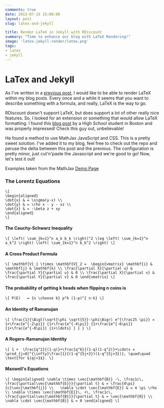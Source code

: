 ```yaml
---
comments: true
date: 2013-07-15 15:00:00
layout: post
slug: latex-and-jekyll

title: Render LaTeX in Jekyll with RDiscount
summary: "Time to enhance our blog with LaTeX Rendering!"
image: 'latex-jekyll-render/latex.png'
tags:
- latex
- jekyll
---
```


# LaTex and Jekyll

As I've written in a [previous post](http://www.liquidinertia.com/2013/07/05/jekyll-setup-basics-pt2/), I would like to be able
to render LaTeX within my blog posts.  Every once and a while it
seems that you want to describe something with a formula, and really,
LaTeX is the way to go.

RDiscount doesn't support LaTeX, but does support a lot of other really
nice features.  So, I looked for an extension or something that would 
allow LaTeX formatting.  I found this [blog post](http://cwoebker.com/posts/latex-math-magic) by a High School student in Boston and was properly impressed!  Check this guy out, unbelievable!

He found a method to use MathJax JavaScript and CSS.  This is a pretty
sweet solution.  I've added it to my blog, feel free to check out
the repo and peruse the delta between this post and the previous.  The
configuration is pretty minor, just cut'n'paste the Javascript and we're
good to go!  Now, let's test it out!

Examples taken from the MathJax [Demo Page](http://mathjax.org/demos/tex-samples/)

### The Lorentz Equations

    \[
    \begin{aligned}
    \dot{x} & = \sigma(y-x) \\
    \dot{y} & = \rho x - y - xz \\
    \dot{z} & = -\beta z + xy
    \end{aligned}
    \]

#### The Cauchy-Schwarz Inequality

`\[
\left( \sum_{k=1}^n a_k b_k \right)^2 \leq \left( \sum_{k=1}^n a_k^2 \right) \left( \sum_{k=1}^n b_k^2 \right)
\]`

#### A Cross Product Formula

`\[
\mathbf{V}_1 \times \mathbf{V}_2 =  \begin{vmatrix}
\mathbf{i} & \mathbf{j} & \mathbf{k} \\
\frac{\partial X}{\partial u} &  \frac{\partial Y}{\partial u} & 0 \\
\frac{\partial X}{\partial v} &  \frac{\partial Y}{\partial v} & 0
\end{vmatrix}
\]`

#### The probability of getting k heads when flipping n coins is

`\[
P(E)   = {n \choose k} p^k (1-p)^{ n-k}
\]`

#### An Identity of Ramanujan

`\[
\frac{1}{\Bigl(\sqrt{\phi \sqrt{5}}-\phi\Bigr) e^{\frac25 \pi}} =
1+\frac{e^{-2\pi}} {1+\frac{e^{-4\pi}} {1+\frac{e^{-6\pi}}
{1+\frac{e^{-8\pi}} {1+\ldots} } } }
\]`

#### A Rogers-Ramanujan Identity

`\[
1 +  \frac{q^2}{(1-q)}+\frac{q^6}{(1-q)(1-q^2)}+\cdots =
\prod_{j=0}^{\infty}\frac{1}{(1-q^{5j+2})(1-q^{5j+3})},
\quad\quad \text{for $|q|<1$}.
\]`

#### Maxwell's Equations

`\[
\begin{aligned}
\nabla \times \vec{\mathbf{B}} -\, \frac1c\, \frac{\partial\vec{\mathbf{E}}}{\partial t} & = \frac{4\pi}{c}\vec{\mathbf{j}} \\   \nabla \cdot \vec{\mathbf{E}} & = 4 \pi \rho \\
\nabla \times \vec{\mathbf{E}}\, +\, \frac1c\, \frac{\partial\vec{\mathbf{B}}}{\partial t} & = \vec{\mathbf{0}} \\
\nabla \cdot \vec{\mathbf{B}} & = 0 \end{aligned}
\]`

